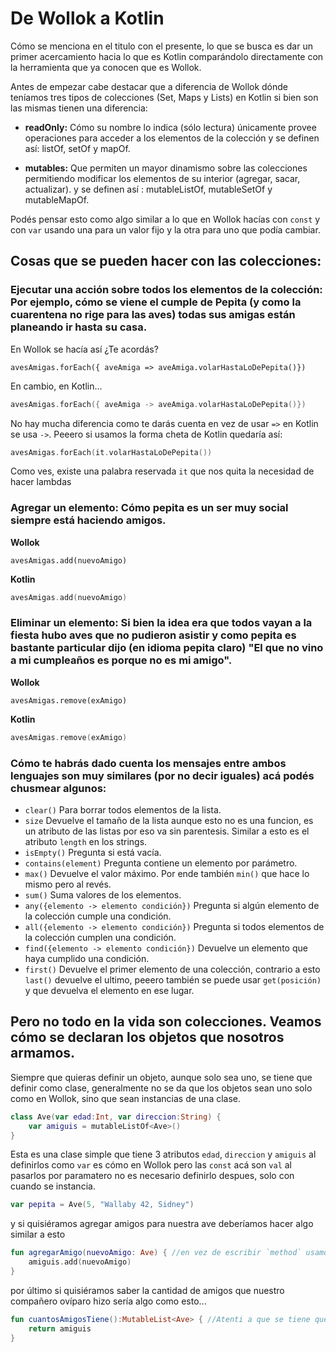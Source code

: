 # De Wollok a Kotlin

Cómo se menciona en el titulo con el presente, lo que se busca es dar un primer acercamiento hacia lo que es Kotlin comparándolo directamente con
la herramienta que ya conocen que es Wollok.

Antes de empezar cabe destacar que a diferencia de Wollok dónde teníamos tres tipos de colecciones (Set,  Maps y Lists) en Kotlin si bien son las mismas tienen una diferencia:

* **readOnly:** Cómo su nombre lo indica (sólo lectura) únicamente provee operaciones para acceder a los elementos de la colección y se definen así: listOf, setOf y mapOf.

* **mutables:** Que permiten un mayor dinamismo sobre las colecciones permitiendo modificar los elementos de su interior (agregar, sacar, actualizar).
y se definen así : mutableListOf, mutableSetOf y mutableMapOf.

Podés pensar esto como algo similar a lo que en Wollok hacías con ```const``` y con ```var``` usando una para un valor fijo y la otra para uno que podía cambiar.

## Cosas que se pueden hacer con las colecciones: 

### Ejecutar una acción sobre todos los elementos de la colección: Por ejemplo, cómo se viene el cumple de Pepita (y como la cuarentena no rige para las aves) todas sus amigas están planeando ir hasta su casa.

En Wollok se hacía así ¿Te acordás?
```wollok
avesAmigas.forEach({ aveAmiga => aveAmiga.volarHastaLoDePepita()}) 
```

En cambio, en Kotlin...

``` kotlin
avesAmigas.forEach({ aveAmiga -> aveAmiga.volarHastaLoDePepita()}) 
```
No hay mucha diferencia como te darás cuenta en vez de usar ```=>``` en Kotlin se usa ```->```. Peeero si usamos la forma cheta de Kotlin quedaría así:
``` kotlin
avesAmigas.forEach(it.volarHastaLoDePepita()) 
```
Como ves, existe una palabra reservada ```it``` que nos quita la necesidad de hacer lambdas



### Agregar un elemento: Cómo pepita es un ser muy social siempre está haciendo amigos.
**Wollok**
``` wollok
avesAmigas.add(nuevoAmigo)
```

**Kotlin**
``` kotlin
avesAmigas.add(nuevoAmigo)
```


### Eliminar un elemento: Si bien la idea era que todos vayan a la fiesta hubo aves que no pudieron asistir y como pepita es bastante particular dijo (en idioma pepita claro) "El que no vino a mi cumpleaños es porque no es mi amigo".

**Wollok**
``` wollok
avesAmigas.remove(exAmigo)
```

**Kotlin**
``` kotlin
avesAmigas.remove(exAmigo)
```


### Cómo te habrás dado cuenta los mensajes entre ambos lenguajes son muy similares (por no decir iguales) acá podés chusmear algunos:
- ``clear()``  Para borrar todos elementos de la lista.
- ```size``` Devuelve el tamaño de la lista aunque esto no es una funcion, es un atributo de las listas por eso va sin parentesis. Similar a esto es el atributo ```length``` en los strings.
- ```isEmpty()``` Pregunta si está vacía.
- ```contains(element)``` Pregunta contiene un elemento por parámetro.
- ```max()``` Devuelve el valor máximo. Por ende también ```min()``` que hace lo mismo pero al revés.
- ```sum()``` Suma valores de los elementos.
- ```any({elemento -> elemento condición})``` Pregunta si algún elemento de la colección cumple una condición.
- ```all({elemento -> elemento condición})``` Pregunta si todos elementos de la colección cumplen una condición.
- ```find({elemento -> elemento condición})``` Devuelve un elemento que haya cumplido una condición.
- ```first()``` Devuelve el primer elemento de una colección, contrario a esto ```last()``` devuelve el ultimo, peeero también se puede usar  ```get(posición)``` y que devuelva el elemento en ese lugar.


## Pero no todo en la vida son colecciones. Veamos cómo se declaran los objetos que nosotros armamos.
Siempre que quieras definir un objeto, aunque solo sea uno, se tiene que definir como clase, generalmente no se da que los objetos sean uno solo como en Wollok, sino que sean instancias de una clase.

```kotlin
class Ave(var edad:Int, var direccion:String) { 
    var amiguis = mutableListOf<Ave>()
} 
```
Esta es una clase simple que tiene 3 atributos ```edad```, ```direccion``` y ```amiguis``` al definirlos como ```var``` es cómo en Wollok pero las ```const``` acá son ```val``` 
al pasarlos por paramatero no es necesario definirlo despues, solo con cuando se instancia.
```kotlin
var pepita = Ave(5, "Wallaby 42, Sidney")
```

y si quisiéramos agregar amigos para nuestra ave deberíamos hacer algo similar a esto
```kotlin
fun agregarAmigo(nuevoAmigo: Ave) { //en vez de escribir `method` usamos `fun` y se tiene que especificar el tipo de dato del parámetro.
    amiguis.add(nuevoAmigo)
}
```
por último si quisiéramos saber la cantidad de amigos que nuestro compañero ovíparo hizo sería algo como esto...
```kotlin
fun cuantosAmigosTiene():MutableList<Ave> { //Atenti a que se tiene que especificar el tipo de dato que devuelve la funcion
    return amiguis
}
```
